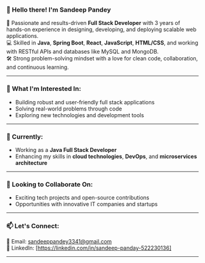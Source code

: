 ### 👋 Hello there! I'm Sandeep Pandey

🚀 Passionate and results-driven **Full Stack Developer** with 3 years of hands-on experience in designing, developing, and deploying scalable web applications.  
💻 Skilled in **Java**, **Spring Boot**, **React**, **JavaScript**, **HTML/CSS**, and working with RESTful APIs and databases like MySQL and MongoDB.  
🛠️ Strong problem-solving mindset with a love for clean code, collaboration, and continuous learning.

---

### 👀 What I'm Interested In:
- Building robust and user-friendly full stack applications
- Solving real-world problems through code
- Exploring new technologies and development tools

---

### 🌱 Currently:
- Working as a **Java Full Stack Developer**  
- Enhancing my skills in **cloud technologies**, **DevOps**, and **microservices architecture**

---

### 🤝 Looking to Collaborate On:
- Exciting tech projects and open-source contributions  
- Opportunities with innovative IT companies and startups

---

### 📫 Let's Connect:
📧 Email: [sandeeppandey3341@gmail.com](mailto:sandeeppandey3341@gmail.com)  
💼 LinkedIn: [https://linkedin.com/in/sandeep-panday-522230136]

---

<!---
Sandeeppandey1999/Sandeeppandey1999 is a ✨ special ✨ repository because its `README.md` (this file) appears on your GitHub profile.
You can click the Preview link to take a look at your changes.
--->
